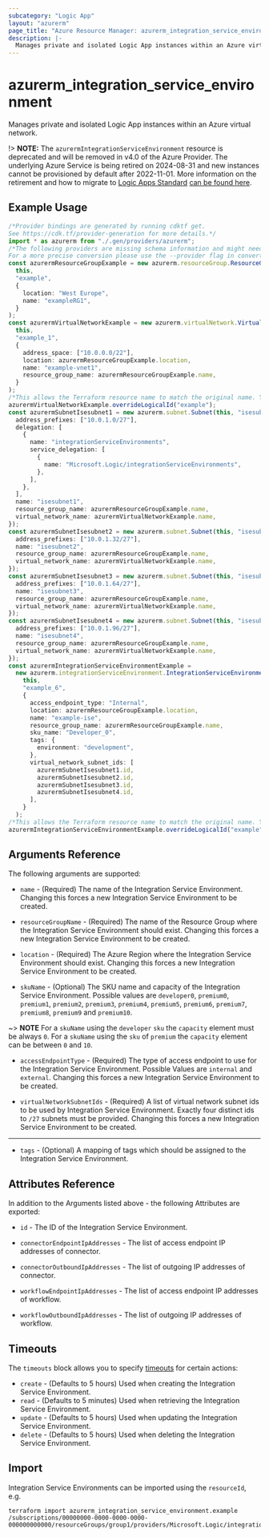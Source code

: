 ```yaml
---
subcategory: "Logic App"
layout: "azurerm"
page_title: "Azure Resource Manager: azurerm_integration_service_environment"
description: |-
  Manages private and isolated Logic App instances within an Azure virtual network.
---
```


# azurerm\_integration\_service\_environment

Manages private and isolated Logic App instances within an Azure virtual network.

!> **NOTE:** The `azurermIntegrationServiceEnvironment` resource is deprecated and will be removed in v4.0 of the Azure Provider. The underlying Azure Service is being retired on 2024-08-31 and new instances cannot be provisioned by default after 2022-11-01. More information on the retirement and how to migrate to [Logic Apps Standard](https://registry.terraform.io/providers/hashicorp/azurerm/latest/docs/resources/logic_app_standard) [can be found here](https://aka.ms/isedeprecation).

## Example Usage

```typescript
/*Provider bindings are generated by running cdktf get.
See https://cdk.tf/provider-generation for more details.*/
import * as azurerm from "./.gen/providers/azurerm";
/*The following providers are missing schema information and might need manual adjustments to synthesize correctly: azurerm.
For a more precise conversion please use the --provider flag in convert.*/
const azurermResourceGroupExample = new azurerm.resourceGroup.ResourceGroup(
  this,
  "example",
  {
    location: "West Europe",
    name: "exampleRG1",
  }
);
const azurermVirtualNetworkExample = new azurerm.virtualNetwork.VirtualNetwork(
  this,
  "example_1",
  {
    address_space: ["10.0.0.0/22"],
    location: azurermResourceGroupExample.location,
    name: "example-vnet1",
    resource_group_name: azurermResourceGroupExample.name,
  }
);
/*This allows the Terraform resource name to match the original name. You can remove the call if you don't need them to match.*/
azurermVirtualNetworkExample.overrideLogicalId("example");
const azurermSubnetIsesubnet1 = new azurerm.subnet.Subnet(this, "isesubnet1", {
  address_prefixes: ["10.0.1.0/27"],
  delegation: [
    {
      name: "integrationServiceEnvironments",
      service_delegation: [
        {
          name: "Microsoft.Logic/integrationServiceEnvironments",
        },
      ],
    },
  ],
  name: "isesubnet1",
  resource_group_name: azurermResourceGroupExample.name,
  virtual_network_name: azurermVirtualNetworkExample.name,
});
const azurermSubnetIsesubnet2 = new azurerm.subnet.Subnet(this, "isesubnet2", {
  address_prefixes: ["10.0.1.32/27"],
  name: "isesubnet2",
  resource_group_name: azurermResourceGroupExample.name,
  virtual_network_name: azurermVirtualNetworkExample.name,
});
const azurermSubnetIsesubnet3 = new azurerm.subnet.Subnet(this, "isesubnet3", {
  address_prefixes: ["10.0.1.64/27"],
  name: "isesubnet3",
  resource_group_name: azurermResourceGroupExample.name,
  virtual_network_name: azurermVirtualNetworkExample.name,
});
const azurermSubnetIsesubnet4 = new azurerm.subnet.Subnet(this, "isesubnet4", {
  address_prefixes: ["10.0.1.96/27"],
  name: "isesubnet4",
  resource_group_name: azurermResourceGroupExample.name,
  virtual_network_name: azurermVirtualNetworkExample.name,
});
const azurermIntegrationServiceEnvironmentExample =
  new azurerm.integrationServiceEnvironment.IntegrationServiceEnvironment(
    this,
    "example_6",
    {
      access_endpoint_type: "Internal",
      location: azurermResourceGroupExample.location,
      name: "example-ise",
      resource_group_name: azurermResourceGroupExample.name,
      sku_name: "Developer_0",
      tags: {
        environment: "development",
      },
      virtual_network_subnet_ids: [
        azurermSubnetIsesubnet1.id,
        azurermSubnetIsesubnet2.id,
        azurermSubnetIsesubnet3.id,
        azurermSubnetIsesubnet4.id,
      ],
    }
  );
/*This allows the Terraform resource name to match the original name. You can remove the call if you don't need them to match.*/
azurermIntegrationServiceEnvironmentExample.overrideLogicalId("example");

```

## Arguments Reference

The following arguments are supported:

*   `name` - (Required) The name of the Integration Service Environment. Changing this forces a new Integration Service Environment to be created.

*   `resourceGroupName` - (Required) The name of the Resource Group where the Integration Service Environment should exist. Changing this forces a new Integration Service Environment to be created.

*   `location` - (Required) The Azure Region where the Integration Service Environment should exist. Changing this forces a new Integration Service Environment to be created.

*   `skuName` - (Optional) The SKU name and capacity of the Integration Service Environment. Possible values are `developer0`, `premium0`, `premium1`, `premium2`, `premium3`, `premium4`, `premium5`, `premium6`, `premium7`, `premium8`, `premium9` and `premium10`.

\~> **NOTE** For a `skuName` using the `developer` `sku` the `capacity` element must be always `0`. For a `skuName` using the `sku` of `premium` the `capacity` element can be between `0` and `10`.

*   `accessEndpointType` - (Required) The type of access endpoint to use for the Integration Service Environment. Possible Values are `internal` and `external`. Changing this forces a new Integration Service Environment to be created.

*   `virtualNetworkSubnetIds` - (Required) A list of virtual network subnet ids to be used by Integration Service Environment. Exactly four distinct ids to `/27` subnets must be provided. Changing this forces a new Integration Service Environment to be created.

***

* `tags` - (Optional) A mapping of tags which should be assigned to the Integration Service Environment.

## Attributes Reference

In addition to the Arguments listed above - the following Attributes are exported:

*   `id` - The ID of the Integration Service Environment.

*   `connectorEndpointIpAddresses` - The list of access endpoint IP addresses of connector.

*   `connectorOutboundIpAddresses` - The list of outgoing IP addresses of connector.

*   `workflowEndpointIpAddresses` - The list of access endpoint IP addresses of workflow.

*   `workflowOutboundIpAddresses` - The list of outgoing IP addresses of workflow.

## Timeouts

The `timeouts` block allows you to specify [timeouts](https://www.terraform.io/language/resources/syntax#operation-timeouts) for certain actions:

* `create` - (Defaults to 5 hours) Used when creating the Integration Service Environment.
* `read` - (Defaults to 5 minutes) Used when retrieving the Integration Service Environment.
* `update` - (Defaults to 5 hours) Used when updating the Integration Service Environment.
* `delete` - (Defaults to 5 hours) Used when deleting the Integration Service Environment.

## Import

Integration Service Environments can be imported using the `resourceId`, e.g.

```shell
terraform import azurerm_integration_service_environment.example /subscriptions/00000000-0000-0000-0000-000000000000/resourceGroups/group1/providers/Microsoft.Logic/integrationServiceEnvironments/ise1
```
